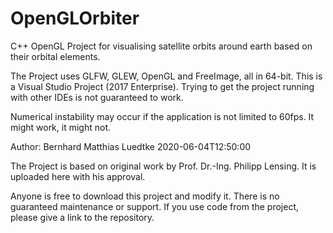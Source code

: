 # OpenGLOrbiter

C++ OpenGL Project for visualising satellite orbits around earth based on their orbital elements.

The Project uses GLFW, GLEW, OpenGL and FreeImage, all in 64-bit.
This is a Visual Studio Project (2017 Enterprise). Trying to get the project running with other IDEs is not guaranteed to work.


Numerical instability may occur if the application is not limited to 60fps. It might work, it might not.

Author: Bernhard Matthias Luedtke
2020-06-04T12:50:00

The Project is based on original work by Prof. Dr.-Ing. Philipp Lensing. It is uploaded here with his approval.


Anyone is free to download this project and modify it. There is no guaranteed maintenance or support. If you use code from the project, please give a link to the repository.
